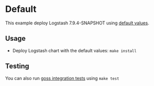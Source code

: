 # Default

This example deploy Logstash 7.9.4-SNAPSHOT using [default values][].


## Usage

* Deploy Logstash chart with the default values: `make install`


## Testing

You can also run [goss integration tests][] using `make test`


[goss integration tests]: https://github.com/elastic/helm-charts/tree/7.9/logstash/examples/default/test/goss.yaml
[default values]: https://github.com/elastic/helm-charts/tree/7.9/logstash/values.yaml
